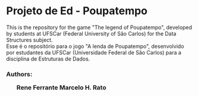 <h1> Projeto de Ed - Poupatempo</h1>

<p>This is the repository for the game "The legend of Poupatempo", developed by students at UFSCar (Federal University of São Carlos) for the Data Structures subject.
<br/>
Esse é o repositório para o jogo "A lenda de Poupatempo", desenvolvido por estudantes da UFSCar (Universidade Federal de São Carlos) para a disciplina de Estruturas de Dados.</p>

<h3>Authors:
<ul style="list-style-type:disc";>
Rene Ferrante
Marcelo H.
Rato</ul></h3>

